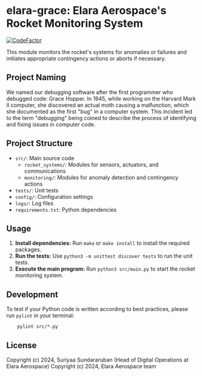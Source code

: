 # elara-grace: Elara Aerospace's Rocket Monitoring System

[![CodeFactor](https://www.codefactor.io/repository/github/elara-aerospace/elara-grace/badge)](https://www.codefactor.io/repository/github/elara-aerospace/elara-grace)

This module monitors the rocket's systems for anomalies or failures and initiates appropriate contingency actions or aborts if necessary.

## Project Naming

We named our debugging software after the first programmer who debugged code: Grace Hopper.
In 1945, while working on the Harvard Mark II computer, she discovered an actual moth causing a malfunction,
which she documented as the first "bug" in a computer system.
This incident led to the term "debugging" being coined to describe the process of identifying and fixing issues in computer code.

## Project Structure

- `src/`: Main source code
  - `rocket_systems/`: Modules for sensors, actuators, and communications
  - `monitoring/`: Modules for anomaly detection and contingency actions
- `tests/`: Unit tests
- `config/`: Configuration settings
- `logs/`: Log files
- `requirements.txt`: Python dependencies

## Usage

1. **Install dependencies:** Run `make` or `make install` to install the required packages.
2. **Run the tests:** Use `python3 -m unittest discover tests` to run the unit tests.
3. **Execute the main program:** Run `python3 src/main.py` to start the rocket monitoring system.

## Development

To test if your Python code is written according to best practices, please run `pylint` in your terminal:

        pylint src/*.py

## License

Copyright (c) 2024, Suriyaa Sundararuban (Head of Digital Operations at Elara Aerospace)
Copyright (c) 2024, Elara Aerospace team

